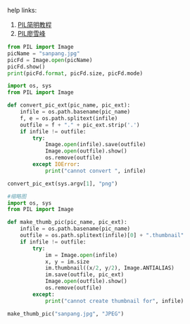 help links:
1) [PIL简明教程](https://liam0205.me/2015/04/22/pil-tutorial-basic-usage/) 
2) [PIL廖雪峰](http://www.liaoxuefeng.com/wiki/0014316089557264a6b348958f449949df42a6d3a2e542c000/0014320027235877860c87af5544f25a8deeb55141d60c5000)

```Python
from PIL import Image
picName = "sanpang.jpg"
picFd = Image.open(picName)
picFd.show()
print(picFd.format, picFd.size, picFd.mode)
```

```Python
import os, sys
from PIL import Image

def convert_pic_ext(pic_name, pic_ext):
    infile = os.path.basename(pic_name)
    f, e = os.path.splitext(infile)
    outfile = f + "." + pic_ext.strip('.')
    if infile != outfile:
        try:
            Image.open(infile).save(outfile)
            Image.open(outfile).show()
            os.remove(outfile)
        except IOError:
            print("cannot convert ", infile)

convert_pic_ext(sys.argv[1], "png")
```

```Python
#缩略图
import os, sys
from PIL import Image

def make_thumb_pic(pic_name, pic_ext):
    infile = os.path.basename(pic_name)
    outfile = os.path.splitext(infile)[0] + ".thumbnail"
    if infile != outfile:
        try:
            im = Image.open(infile)
            x, y = im.size
            im.thumbnail((x/2, y/2), Image.ANTIALIAS)
            im.save(outfile, pic_ext)
            Image.open(outfile).show()
            os.remove(outfile)
        except:
            print("cannot create thumbnail for", infile)

make_thumb_pic("sanpang.jpg", "JPEG")
```
